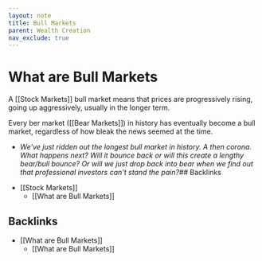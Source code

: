 ```yaml
---
layout: note
title: Bull Markets
parent: Wealth Creation
nav_exclude: true
---
```


# What are Bull Markets
A [[Stock Markets]] bull market means that prices are progressively rising, going up aggressively, usually in the longer term. 

Every ber market ([[Bear Markets]]) in history has eventually become a bull market, regardless of how bleak the news seemed at the time.

- _We've just ridden out the longest bull market in history. A then corona. What happens next? Will it bounce back or will this create a lengthy bear/bull bounce? Or will we just drop back into bear when we find out that professional investors can't stand the pain?_## Backlinks
* [[Stock Markets]]
	* [[What are Bull Markets]]

## Backlinks
* [[What are Bull Markets]]
	* [[What are Bull Markets]]

